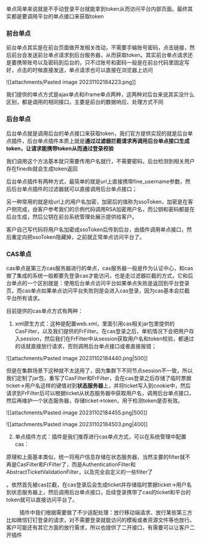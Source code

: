 单点简单来说就是不手动登录平台就能拿到token从而访问平台内部页面。最终其实都是要调用平台的单点接口来获取token

### 前台单点
前台单点其实是在前台页面做开发相关改动，不需要手输账号密码，点击链接，然后前台会发送前台单点请求到后台服务器，从而获取token。其实前台单点请求还是要携带账号以及密码到后台的，只不过账号和密码一般是在前台代码里固定写好，点击的时候直接发送，单点请求也可以直接在浏览器上访问

![[attachments/Pasted image 20231102184223.png]]

我们提供的单点方式是ajax单点和iframe单点两种，这两种对后台来说其实没什么区别，都是调用的相同接口，主要是前台的数据响应、处理方式不同

### 后台单点

后台单点就是调用后台的单点接口来获取token，我们官方提供实现的就是后台单点插件，后台单点插件本质上就是**通过过滤器拦截请求再调用后台单点接口生成token，让请求能携带token从而通过登录校验**

我们调用这个方法基本就只需要传用户名就行，不需要密码，后台检测到相关用户存在finedb就会生成token返回

后台单点插件有两种方式，最简单的就是url上直接携带fine_username参数，然后后台单点插件的过滤器就可以直接调用后台单点接口；

另一种常用的就是给url上的用户名加密，加密后的值称为ssoToken，加密是在客户侧完成，由客户参考我们的示例代码调用RSA加密用户名，而公钥和密码都是在后台生成，然后公钥在前台系统管理处展示提供给客户。

客户自己写代码将用户名加密成ssoToken后传到后台，由插件调用单点接口，然后重定向把ssoToken隐藏掉，之前就正常单点访问平台了。


### CAS单点

cas单点是第三方cas服务器进行的单点，cas服务器一般是作为认证中心，和cas做了集成的系统一般都要先登录cas才能访问，也是走过滤器拦截的方式，它和后台单点的一个区别就是：使用后台单点访问平台如果单点失败是返回到平台登录页，而cas单点如果单点访问平台失败则是会进入cas登录，因为cas基本会拦截平台所有请求。

目前提供的cas单点方式有两种：

1. xml原生方式：这种是配置web.xml，里面引用cas相关jar包里提供的CasFilter，以及我们提供的FrFilter。在cas登录之后，单机情况下会把用户存入session，然后我们在FrFilter中从session获取用户名和token校验，都通过的话就直接放行请求，否则调用后台单点接口或者直接报错；

![[attachments/Pasted image 20231102184440.png|500]]

但是在集群场景下这种就不太适用了，因为集群下不同节点session不一致，所以我们定制了jar包，重写了CasFilter和FrFilter，会在cas登录之后存储了临时票据ticket→用户名这样的键值对到**状态服务器**上，并将ticket写入到cookie中，然后请求到FrFilter后可以根据ticket从状态服务器中获取用户名，调用后台单点接口，然后再维护一个状态服务器，存储ticket→token，用于检测token是否有效。

![[attachments/Pasted image 20231102184455.png|500]]

![[attachments/Pasted image 20231102184503.png|400]]

2. 单点插件方式：插件是我们推荐进行cas单点方式，可以在系统管理中配置cas：

原理和上面基本类似，统一将用户信息存储在状态服务器，当然主要的filter就不再是CasFilter和FrFilter了，而是AuthenticationFilter和AbstractTicketValidationFilter，以及完全自定义的一些filter了

。依然首先被cas拦截，在cas登录后会生成ticket并存储临时票据ticket→用户名到状态服务器上，然后调用后台单点接口，后续登录携带了cas的ticket和平台的token就可以直接访问平台了。

         插件中我们根据需要做了不少适配处理：放行移动端请求、放行某些第三方比如微信钉钉登录的请求，对不需要登录就能访问的模板或者资源文件等也放行。客户可能还有其它方面的放行需求，所以也提供了二开接口，有需要可以让客户二开插件


